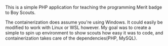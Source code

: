 This is a simple PHP application for teaching the programming Merit badge to Boy Scouts.

The containerization does assume you're using Windows.  It could easily be modified to work with Linux or WSL however.  My goal was to create a simple to spin up environment to show scouts how easy it was to code, and containerization takes care of the dependencies(PHP, MySQL).
